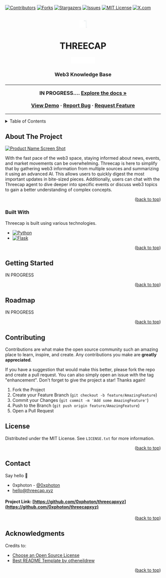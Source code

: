 
<!-- PROJECT SHIELDS -->
<!--
*** I'm using markdown "reference style" links for readability.
*** Reference links are enclosed in brackets [ ] instead of parentheses ( ).
*** See the bottom of this document for the declaration of the reference variables
*** for contributors-url, forks-url, etc. This is an optional, concise syntax you may use.
*** https://www.markdownguide.org/basic-syntax/#reference-style-links
-->
[![Contributors][contributors-shield]][contributors-url]
[![Forks][forks-shield]][forks-url]
[![Stargazers][stars-shield]][stars-url]
[![Issues][issues-shield]][issues-url]
[![MIT License][license-shield]][license-url]
[![X.com][twitter-shield]][twitter-url]



<!-- PROJECT LOGO -->
<br />
<div align="center">
  <a href="https://github.com/0xphoton/threecapxyz">
  <picture>
    <source media="(prefers-color-scheme: dark)" srcset="assets/threecap-dark-logo.svg">
    <source media="(prefers-color-scheme: light)" srcset="assets/threecap-light-logo.svg">
    <img width="25" height="25" alt="Shows a black logo in light color mode and a white one in dark color mode." src="assets/threecap-dark-logo.svg">
  </picture>
  </a>
  <h1 align="center">THREECAP</h1>
  <picture>
    <source media="(prefers-color-scheme: dark)" srcset="assets/3CAP-dark.svg">
    <source media="(prefers-color-scheme: light)" srcset="assets/3CAP-light.svg">
    <img width="auto" height="20" alt="Shows a black text-logo in light color mode and a white one in dark color mode." src="assets/3CAP-dark.svg">
  </picture>
  <h3 align="center">Web3 Knowledge Base<h3>

  <p align="center">
    <hr>
    <a>IN PROGRESS....</a>
    <a href="https://github.com/0xphoton/threecapxyz"><strong>Explore the docs »</strong></a>
    <br />
    <br />
    <a href="https://github.com/0xphoton/threecapxyz">View Demo</a>
    ·
    <a href="https://github.com/0xphoton/threecapxyz/issues/new?labels=bug&template=bug-report---.md">Report Bug</a>
    ·
    <a href="https://github.com/0xphoton/threecapxyz/issues/new?labels=enhancement&template=feature-request---.md">Request Feature</a>
  </p>
</div>



<!-- TABLE OF CONTENTS -->
<hr>
<details>
  <summary>Table of Contents</summary>
  <ol>
    <li>
      <a href="#about-the-project">About The Project</a>
      <ul>
        <li><a href="#built-with">Built With</a></li>
      </ul>
    </li>
    <li>
      <a href="#getting-started">Getting Started</a>
      <ul>
        <li><a href="#prerequisites">Prerequisites</a></li>
        <li><a href="#installation">Installation</a></li>
      </ul>
    </li>
    <li><a href="#usage">Usage</a></li>
    <li><a href="#roadmap">Roadmap</a></li>
    <li><a href="#contributing">Contributing</a></li>
    <li><a href="#license">License</a></li>
    <li><a href="#contact">Contact</a></li>
    <li><a href="#acknowledgments">Acknowledgments</a></li>
  </ol>
</details>



<!-- ABOUT THE PROJECT -->
## About The Project

[![Product Name Screen Shot][product-screenshot]](https://example.com)

With the fast pace of the web3 space, staying informed about news, events, and market movements can be overwhelming. Threecap is here to simplify that by gathering web3 information from multiple sources and summarizing it using an advanced AI. This allows users to quickly digest the most important updates in bite-sized pieces. Additionally, users can chat with the Threecap agent to dive deeper into specific events or discuss web3 topics to gain a better understanding of complex concepts.

<p align="right">(<a href="#readme-top">back to top</a>)</p>



### Built With

Threecap is built using various technologies.

* [![Python][python.py]][python-url]
* [![Flask][flask.py]][flask-url]

<p align="right">(<a href="#readme-top">back to top</a>)</p>



<!-- GETTING STARTED -->
## Getting Started

IN PROGRESS

<p align="right">(<a href="#readme-top">back to top</a>)</p>



<!-- ROADMAP -->
## Roadmap

IN PROGRESS

<p align="right">(<a href="#readme-top">back to top</a>)</p>



<!-- CONTRIBUTING -->
## Contributing

Contributions are what make the open source community such an amazing place to learn, inspire, and create. Any contributions you make are **greatly appreciated**.

If you have a suggestion that would make this better, please fork the repo and create a pull request. You can also simply open an issue with the tag "enhancement".
Don't forget to give the project a star! Thanks again!

1. Fork the Project
2. Create your Feature Branch (`git checkout -b feature/AmazingFeature`)
3. Commit your Changes (`git commit -m 'Add some AmazingFeature'`)
4. Push to the Branch (`git push origin feature/AmazingFeature`)
5. Open a Pull Request


<!-- LICENSE -->
## License

Distributed under the MIT License. See `LICENSE.txt` for more information.

<p align="right">(<a href="#readme-top">back to top</a>)</p>



<!-- CONTACT -->
## Contact

Say hello 👋
- 0xphoton - [@0xphoton](https://x.com/0xphoton) 
- hello@threecap.xyz

#### Project Link: [https://github.com/0xphoton/threecapxyz](https://github.com/0xphoton/threecapxyz)

<p align="right">(<a href="#readme-top">back to top</a>)</p>



<!-- ACKNOWLEDGMENTS -->
## Acknowledgments

Credits to:

* [Choose an Open Source License](https://choosealicense.com)
* [Best README Template by otheneildrew ](https://github.com/othneildrew/Best-README-Template/)


<p align="right">(<a href="#readme-top">back to top</a>)</p>



<!-- MARKDOWN LINKS & IMAGES -->
<!-- https://www.markdownguide.org/basic-syntax/#reference-style-links -->
[contributors-shield]: https://img.shields.io/github/contributors/0xphoton/threecapxyz.svg?style=for-the-badge
[contributors-url]: https://github.com/0xphoton/threecapxyz/graphs/contributors
[forks-shield]: https://img.shields.io/github/forks/0xphoton/threecapxyz.svg?style=for-the-badge
[forks-url]: https://github.com/0xphoton/threecapxyz/network/members
[stars-shield]: https://img.shields.io/github/stars/0xphoton/threecapxyz.svg?style=for-the-badge
[stars-url]: https://github.com/0xphoton/threecapxyz/stargazers
[issues-shield]: https://img.shields.io/github/issues/0xphoton/threecapxyz.svg?style=for-the-badge
[issues-url]: https://github.com/0xphoton/threecapxyz/issues
[license-shield]: https://img.shields.io/github/license/0xphoton/threecapxyz.svg?style=for-the-badge
[license-url]: https://github.com/0xphoton/threecapxyz/blob/master/LICENSE.txt
[twitter-shield]: https://img.shields.io/badge/X.COM-1DA1F2?style=for-the-badge&logo=x&logoColor=black
[twitter-url]: https://x.com/threecapxyz
[product-screenshot]: images/screenshot.png
[python.py]: https://img.shields.io/badge/Python-14354C?style=for-the-badge&logo=python&logoColor=white
[python-url]: https://python.org
[flask.py]: https://img.shields.io/badge/Flask-000000?style=for-the-badge&logo=flask&logoColor=white
[flask-url]: https://flask.palletsprojects.com/
